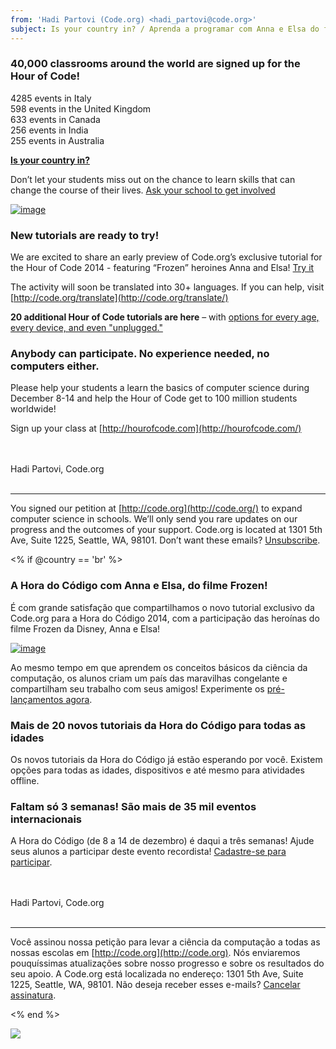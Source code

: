 ```yaml
---
from: 'Hadi Partovi (Code.org) <hadi_partovi@code.org>'
subject: Is your country in? / Aprenda a programar com Anna e Elsa do filme Frozen nos novos tutoriais da Hora do Código
---
```


### 40,000 classrooms around the world are signed up for the Hour of Code!

4285 events in Italy<br/>
598 events in the United Kingdom<br/>
633 events in Canada<br/>
256 events in India<br/>
255 events in Australia<br/>

**[Is your country in?](http://hourofcode.com/events)**

Don’t let your students miss out on the chance to learn skills that can change the course of their lives. [Ask your school to get involved](http://hourofcode.com/)

[![image](http://hourofcode.com/images/event-map.png)](http://hourofcode.com/)

### New tutorials are ready to try!
We are excited to share an early preview of Code.org’s exclusive tutorial for the Hour of Code 2014 - featuring “Frozen” heroines Anna and Elsa! [Try it](http://code.org/frozen/)

The activity will soon be translated into 30+ languages. If you can help, visit [http://code.org/translate](http://code.org/translate/)

**20 additional Hour of Code tutorials are here** – with [options for every age, every device, and even "unplugged."](http://code.org/learn/)

### Anybody can participate. No experience needed, no computers either.
Please help your students a learn the basics of computer science during December 8-14 and help the Hour of Code get to 100 million students worldwide!

Sign up your class at [http://hourofcode.com](http://hourofcode.com/)


<br/>
<br/>
Hadi Partovi, Code.org

<br/>
<br/>
<hr/>

You signed our petition at [http://code.org](http://code.org/) to expand computer science in schools. We’ll only send you rare updates on our progress and the outcomes of your support. Code.org is located at 1301 5th Ave, Suite 1225, Seattle, WA, 98101. Don’t want these emails? [Unsubscribe](<%= unsubscribe_link %>).

<% if @country == 'br' %>

### A Hora do Código com Anna e Elsa, do filme Frozen!
É com grande satisfação que compartilhamos o novo tutorial exclusivo da Code.org para a Hora do Código 2014, com a participação das heroínas do filme Frozen da Disney, Anna e Elsa!

[![image](http://hourofcode.com/images/event-map.png)](http://hourofcode.com/br)

Ao mesmo tempo em que aprendem os conceitos básicos da ciência da computação, os alunos criam um país das maravilhas congelante e compartilham seu trabalho com seus amigos! Experimente os [pré-lançamentos agora](http://code.org/frozen/).

### Mais de 20 novos tutoriais da Hora do Código para todas as idades 
Os novos tutoriais da Hora do Código já estão esperando por você. Existem opções para todas as idades, dispositivos e até mesmo para atividades offline. 

### Faltam só 3 semanas! São mais de 35 mil eventos internacionais
A Hora do Código (de 8 a 14 de dezembro) é daqui a três semanas! Ajude seus alunos a participar deste evento recordista! [Cadastre-se para participar](http://hourofcode.com/br).

<br/>
<br/>
Hadi Partovi, Code.org

<br/>
<br/>
<hr/>

Você assinou nossa petição para levar a ciência da computação a todas as nossas escolas em [http://code.org](http://code.org). Nós enviaremos pouquíssimas atualizações sobre nosso progresso e sobre os resultados do seu apoio. A Code.org está localizada no endereço: 1301 5th Ave, Suite 1225, Seattle, WA, 98101. Não deseja receber esses e-mails? [Cancelar assinatura](<%= unsubscribe_link %>).

<% end %>


![](<%= tracking_pixel %>)

